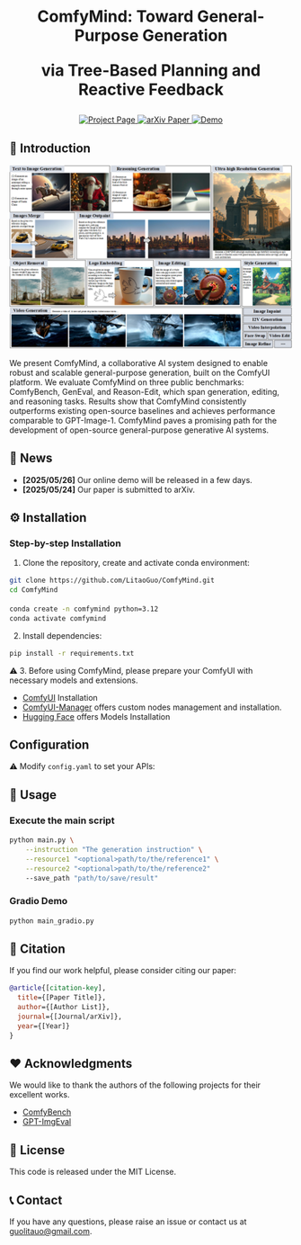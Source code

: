 <h1 align="center">
ComfyMind: Toward General-Purpose Generation 

via Tree-Based Planning and Reactive Feedback
</h1>
<p align="center">
    <a href="https://litaoguo.github.io/ComfyMind.github.io/"> <img alt="Project Page" src="https://img.shields.io/badge/Project-Page-green"> </a>
    <a href="[arXiv Link]"> <img alt="arXiv Paper" src="https://img.shields.io/badge/arXiv-Paper-red"> </a>
    <a href="[Demo Link]"> <img alt="Demo" src="https://img.shields.io/badge/Demo-Live-orange"> </a>
</p>

## 💫 Introduction

![Teaser](assets/teaser.png)

We present ComfyMind, a collaborative AI system designed to enable robust and scalable general-purpose generation, built on the ComfyUI platform. We evaluate ComfyMind on three public benchmarks: ComfyBench, GenEval, and Reason-Edit, which span generation, editing, and reasoning tasks. Results show that ComfyMind consistently outperforms existing open-source baselines and achieves performance comparable to GPT-Image-1. ComfyMind paves a promising path for the development of open-source general-purpose generative AI systems.


## 📰 News

- **[2025/05/26]** Our online demo will be released in a few days.
- **[2025/05/24]** Our paper is submitted to arXiv.

## ️⚙️ Installation

### Step-by-step Installation

1. Clone the repository, create and activate conda environment:
```bash
git clone https://github.com/LitaoGuo/ComfyMind.git
cd ComfyMind

conda create -n comfymind python=3.12
conda activate comfymind
```

2. Install dependencies:
```bash
pip install -r requirements.txt
```

⚠️ 3. Before using ComfyMind, please prepare your ComfyUI with necessary models and extensions.

- [ComfyUI](https://github.com/comfyanonymous/ComfyUI) Installation
- [ComfyUI-Manager](https://github.com/Comfy-Org/ComfyUI-Manager) offers custom nodes management and installation.
- [Hugging Face](https://huggingface.co/) offers Models Installation 


## Configuration

⚠️ Modify `config.yaml` to set your APIs:


## 🚀 Usage

### Execute the main script
```bash
python main.py \
    --instruction "The generation instruction" \
    --resource1 "<optional>path/to/the/reference1" \
    --resource2 "<optional>path/to/the/reference2"
    --save_path "path/to/save/result"
```

### Gradio Demo
```bash
python main_gradio.py
```

## 📜 Citation

If you find our work helpful, please consider citing our paper:

```bibtex
@article{[citation-key],
  title={[Paper Title]},
  author={[Author List]},
  journal={[Journal/arXiv]},
  year={[Year]}
}
```

## ❤️ Acknowledgments
We would like to thank the authors of the following projects for their excellent works.

- [ComfyBench](https://github.com/xxyQwQ/ComfyBench)
- [GPT-ImgEval](https://github.com/PicoTrex/GPT-ImgEval)

## 📄 License

This code is released under the MIT License.

## 📞 Contact

If you have any questions, please raise an issue or contact us at guolitauo@gmail.com.
